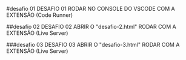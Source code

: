 #desafio 01
DESAFIO 01 RODAR NO CONSOLE DO VSCODE COM A EXTENSÃO (Code Runner)

##desafio 02
DESAFIO 02 ABRIR O "desafio-2.html" RODAR COM A EXTENSÃO (Live Server)

###desafio 03
DESAFIO 03 ABRIR O "desafio-3.html" RODAR COM A EXTENSÃO (Live Server)
